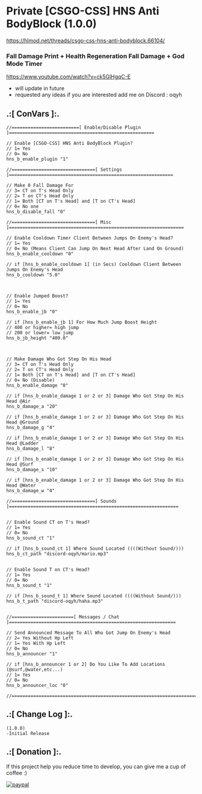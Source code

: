 # Private [CSGO-CSS] HNS Anti BodyBlock (1.0.0)
https://hlmod.net/threads/csgo-css-hns-anti-bodyblock.66104/

### Fall Damage Print + Health Regeneration Fall Damage + God Mode Timer

https://www.youtube.com/watch?v=ck5GlHgqC-E

+ will update in future
+ requested any ideas
if you are interested add me on Discord : oqyh

## .:[ ConVars ]:.
 ```
//=========================[ Enable/Disable Plugin ]======================================================

// Enable [CSGO-CSS] HNS Anti BodyBlock Plugin?
// 1= Yes
// 0= No
hns_b_enable_plugin "1"

//===============================[ Settings ]=============================================================

// Make 0 Fall Damage For
// 3= CT on T's Head Only
// 2= T on CT's Head Only
// 1= Both [CT on T's Head] and [T on CT's Head]
// 0= No one
hns_b_disable_fall "0"

//===============================[ Misc ]=================================================================

// Enable Cooldown Timer Client Between Jumps On Enemy's Head?
// 1= Yes
// 0= No (Means Client Can Jump On Next Head After Land On Ground)
hns_b_enable_cooldown "0"

// if [hns_b_enable_cooldown 1] (in Secs) Cooldown Client Between Jumps On Enemy's Head
hns_b_cooldown "5.0"



// Enable Jumped Boost?
// 1= Yes
// 0= No
hns_b_enable_jb "0"

// if [hns_b_enable_jb 1] For How Much Jump Boost Height
// 400 or higher= high jump
// 200 or lower= low jump
hns_b_jb_height "400.0"



// Make Damage Who Got Step On His Head
// 3= CT on T's Head Only
// 2= T on CT's Head Only
// 1= Both [CT on T's Head] and [T on CT's Head]
// 0= No (Disable)
hns_b_enable_damage "0"

// if [hns_b_enable_damage 1 or 2 or 3] Damage Who Got Step On His Head @Air
hns_b_damage_a "20"

// if [hns_b_enable_damage 1 or 2 or 3] Damage Who Got Step On His Head @Ground
hns_b_damage_g "4"

// if [hns_b_enable_damage 1 or 2 or 3] Damage Who Got Step On His Head @Ladder
hns_b_damage_l "8"

// if [hns_b_enable_damage 1 or 2 or 3] Damage Who Got Step On His Head @Surf
hns_b_damage_s "10"

// if [hns_b_enable_damage 1 or 2 or 3] Damage Who Got Step On His Head @Water
hns_b_damage_w "4"

//===============================[ Sounds ]===============================================================


// Enable Sound CT on T's Head?
// 1= Yes
// 0= No
hns_b_sound_ct "1"

// if [hns_b_sound_ct 1] Where Sound Located ((((Without Sound/)))
hns_b_ct_path "discord-oqyh/mario.mp3"


// Enable Sound T on CT's Head?
// 1= Yes
// 0= No
hns_b_sound_t "1"

// if [hns_b_sound_t 1] Where Sound Located ((((Without Sound/)))
hns_b_t_path "discord-oqyh/haha.mp3"


//=======================[ Messages / Chat ]==============================================================

// Send Announced Message To All Who Got Jump On Enemy's Head
// 2= Yes Without Hp Left
// 1= Yes With Hp Left
// 0= No
hns_b_announcer "1"

// if [hns_b_announcer 1 or 2] Do You Like To Add Locations (@surf,@water,etc...)
// 1= Yes
// 0= No
hns_b_announcer_loc "0"

//========================================================================================================
```


## .:[ Change Log ]:.
```
(1.0.0)
-Initial Release
```

## .:[ Donation ]:.

If this project help you reduce time to develop, you can give me a cup of coffee :)

[![paypal](https://www.paypalobjects.com/en_US/i/btn/btn_donateCC_LG.gif)](https://paypal.me/oQYh)

